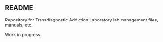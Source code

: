 ## README

Repository for Transdiagnostic Addiction Laboratory lab management files, manuals, etc.

Work in progress.
